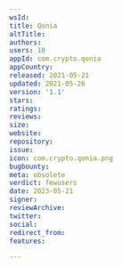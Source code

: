 ```yaml
---
wsId: 
title: Qonia
altTitle: 
authors: 
users: 10
appId: com.crypto.qonia
appCountry: 
released: 2021-05-21
updated: 2021-05-26
version: '1.1'
stars: 
ratings: 
reviews: 
size: 
website: 
repository: 
issue: 
icon: com.crypto.qonia.png
bugbounty: 
meta: obsolete
verdict: fewusers
date: 2023-05-21
signer: 
reviewArchive: 
twitter: 
social: 
redirect_from: 
features: 

---
```


